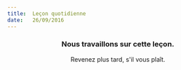 ```yaml
---
title:  Leçon quotidienne
date:   26/09/2016
---
```


### <center>Nous travaillons sur cette leçon.</center>
<center>Revenez plus tard, s'il vous plaît.</center>